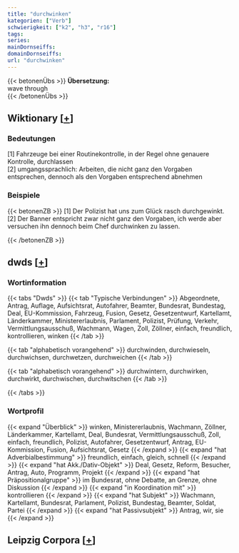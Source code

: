 ```yaml
---
title: "durchwinken"
kategorien: ["Verb"]
schwierigkeit: ["k2", "h3", "r16"]
tags:
series:
mainDornseiffs:
domainDornseiffs:
url: "durchwinken"
---
```


{{< betonenÜbs >}}
**Übersetzung:**  
wave through  
{{< /betonenÜbs >}}

## Wiktionary [[+](https://de.wiktionary.org/wiki/durchwinken)]

### Bedeutungen
[1] Fahrzeuge bei einer Routinekontrolle, in der Regel ohne genauere Kontrolle, durchlassen  
[2] umgangssprachlich: Arbeiten, die nicht ganz den Vorgaben entsprechen, dennoch als den Vorgaben entsprechend abnehmen  

### Beispiele
{{< betonenZB >}}
[1] Der Polizist hat uns zum Glück rasch durchgewinkt.  
[2] Der Banner entspricht zwar nicht ganz den Vorgaben, ich werde aber versuchen ihn dennoch beim Chef durchwinken zu lassen.  

{{< /betonenZB >}}


## dwds [[+](https://www.dwds.de/wb/durchwinken)]

### Wortinformation
{{< tabs "Dwds" >}}
{{< tab "Typische Verbindungen" >}}
Abgeordnete, Antrag, Auflage, Aufsichtsrat, Autofahrer, Beamter, Bundesrat, Bundestag, Deal, EU-Kommission, Fahrzeug, Fusion, Gesetz, Gesetzentwurf, Kartellamt, Länderkammer, Ministererlaubnis, Parlament, Polizist, Prüfung, Verkehr, Vermittlungsausschuß, Wachmann, Wagen, Zoll, Zöllner, einfach, freundlich, kontrollieren, winken
{{< /tab >}}

{{< tab "alphabetisch vorangehend" >}}
durchwinden, durchwieseln, durchwichsen, durchwetzen, durchweichen
{{< /tab >}}

{{< tab "alphabetisch vorangehend" >}}
durchwintern, durchwirken, durchwirkt, durchwischen, durchwitschen
{{< /tab >}}

{{< /tabs >}}

### Wortprofil
{{< expand "Überblick" >}} winken, Ministererlaubnis, Wachmann, Zöllner, Länderkammer, Kartellamt, Deal, Bundesrat, Vermittlungsausschuß, Zoll, einfach, freundlich, Polizist, Autofahrer, Gesetzentwurf, Antrag, EU-Kommission, Fusion, Aufsichtsrat, Gesetz {{< /expand >}}
{{< expand "hat Adverbialbestimmung" >}} freundlich, einfach, gleich, schnell {{< /expand >}}
{{< expand "hat Akk./Dativ-Objekt" >}} Deal, Gesetz, Reform, Besucher, Antrag, Auto, Programm, Projekt {{< /expand >}}
{{< expand "hat Präpositionalgruppe" >}} im Bundesrat, ohne Debatte, an Grenze, ohne Diskussion {{< /expand >}}
{{< expand "in Koordination mit" >}} kontrollieren {{< /expand >}}
{{< expand "hat Subjekt" >}} Wachmann, Kartellamt, Bundesrat, Parlament, Polizist, Bundestag, Beamter, Soldat, Partei {{< /expand >}}
{{< expand "hat Passivsubjekt" >}} Antrag, wir, sie {{< /expand >}}

## Leipzig Corpora [[+](https://corpora.uni-leipzig.de/en/res?word=durchwinken&corpusId=deu_newscrawl-public_2018)]

